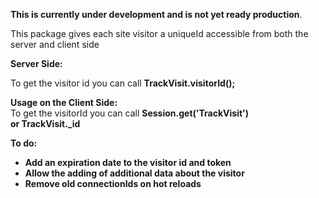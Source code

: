 <b>This is currently under development and is not yet ready production</b>.

This package gives each site visitor a uniqueId accessible from both the server and client side

<b>Server Side:</b><br/>
 
To get the visitor id you can call  <b>TrackVisit.visitorId();</b>

<b>Usage on the Client Side:</b><br/>
To get the visitorId you can call <b>Session.get('TrackVisit')<b/><br/>
or TrackVisit._id


<b>To do:</b><br/>
- Add an expiration date to the visitor id and token
- Allow the adding of additional data about the visitor
- Remove old connectionIds on hot reloads